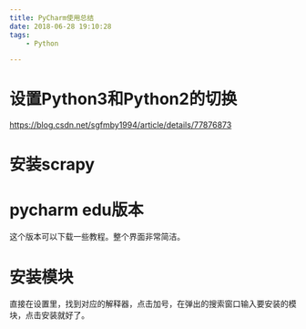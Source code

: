 ```yaml
---
title: PyCharm使用总结
date: 2018-06-28 19:10:28
tags:
	- Python

---
```




# 设置Python3和Python2的切换

https://blog.csdn.net/sgfmby1994/article/details/77876873



# 安装scrapy



# pycharm edu版本

这个版本可以下载一些教程。整个界面非常简洁。



# 安装模块

直接在设置里，找到对应的解释器，点击加号，在弹出的搜索窗口输入要安装的模块，点击安装就好了。